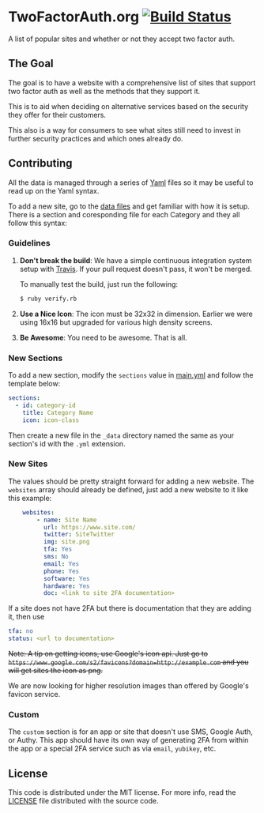 TwoFactorAuth.org [![Build Status](https://travis-ci.org/jdavis/twofactorauth.png?branch=master)](https://travis-ci.org/jdavis/twofactorauth)
=================

A list of popular sites and whether or not they accept two factor auth.

## The Goal

The goal is to have a website with a comprehensive list of sites that support
two factor auth as well as the methods that they support it.

This is to aid when deciding on alternative services based on the security they
offer for their customers.

This also is a way for consumers to see what sites still need to invest in
further security practices and which ones already do.

## Contributing

All the data is managed through a series of [Yaml][yaml] files so it may be useful to read
up on the Yaml syntax.

To add a new site, go to the [data files](_data/) and get familiar with
how it is setup. There is a section and coresponding file for each Category and they all follow this
syntax:

### Guidelines

1. **Don't break the build**: We have a simple continuous integration system
   setup with [Travis][travis]. If your pull request doesn't pass, it won't be
   merged.

   To manually test the build, just run the following:

    ```bash
    $ ruby verify.rb
    ```

2. **Use a Nice Icon**: The icon must be 32x32 in dimension. Earlier we were
   using 16x16 but upgraded for various high density screens.
3. **Be Awesome**: You need to be awesome. That is all.

### New Sections

To add a new section, modify the `sections` value in [main.yml](_data/main.yml) and follow the template below:

```yml
sections:
  - id: category-id
    title: Category Name
    icon: icon-class
```

Then create a new file in the `_data` directory named the same as your section's id with the `.yml` extension.

### New Sites

The values should be pretty straight forward for adding a new website. The
`websites` array should already be defined, just add a new website to it like
this example:

```yml
    websites:
        - name: Site Name
          url: https://www.site.com/
          twitter: SiteTwitter
          img: site.png
          tfa: Yes
          sms: No
          email: Yes
          phone: Yes
          software: Yes
          hardware: Yes
          doc: <link to site 2FA documentation>
```

If a site does not have 2FA but there is documentation that they are adding it, then use
```yml
tfa: no
status: <url to documentation>
```

~~Note: A tip on getting icons, use Google's icon api. Just go to
`https://www.google.com/s2/favicons?domain=http://example.com`
and you will get sites the icon as png.~~

We are now looking for higher resolution images than offered by Google's favicon service.  

### Custom

The `custom` section is for an app or site that doesn't use SMS, Google Auth, or Authy. This app should have its own way of generating 2FA from within the app or a special 2FA service such as via `email`, `yubikey`, etc.

## License

This code is distributed under the MIT license. For more info, read the
[LICENSE](/LICENSE) file distributed with the source code.

[yaml]: http://www.yaml.org/
[travis]: https://travis-ci.org/jdavis/twofactorauth
